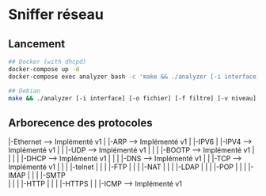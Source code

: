 # Sniffer réseau

## Lancement
```bash
## Docker (with dhcpd)
docker-compose up -d
docker-compose exec analyzer bash -c 'make && ./analyzer [-i interface] [-o fichier] [-f filtre] [-v niveau]'

## Debian
make && ./analyzer [-i interface] [-o fichier] [-f filtre] [-v niveau]
```

## Arborecence des protocoles

|-Ethernet                  --> Implémenté v1
| |-ARP                     --> Implémenté v1
| |-IPV6
| |-IPV4                    --> Implémenté v1
| | |-UDP                   --> Implémenté v1
| | | |-BOOTP               --> Implémenté v1
| | | | |-DHCP              --> Implémenté v1
| | | |-DNS                 --> Implémenté v1
| | |-TCP                   --> Implémenté v1
| | | |-telnet
| | | |-FTP
| | | |-NAT
| | | |-LDAP
| | | |-POP
| | | |-IMAP
| | | |-SMTP           
| | | |-HTTP
| | | |-HTTPS
| | |-ICMP                  --> Implémenté v1